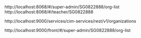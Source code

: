 http://localhost:8068/#/super-admin/SG0822888/org-list
http://localhost:8068/#/teacher/SG0822888

http://localhost:9000/services/cim-services/rest/v1/organizations

http://localhost:9000/front/#/super-admin/SG0822888/org-list